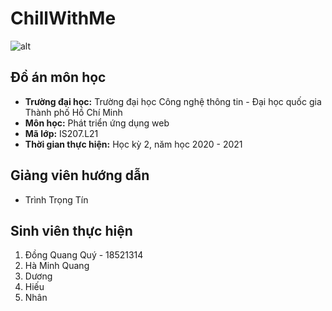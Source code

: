 # ChillWithMe

![alt](https://raw.githubusercontent.com/laravel/art/master/logo-lockup/5%20SVG/2%20CMYK/1%20Full%20Color/laravel-logolockup-cmyk-red.svg)

## Đồ án môn học

-   **Trường đại học:** Trường đại học Công nghệ thông tin - Đại học quốc gia Thành phố Hồ Chí Minh
-   **Môn học:** Phát triển ứng dụng web
-   **Mã lớp:** IS207.L21
-   **Thời gian thực hiện:** Học kỳ 2, năm học 2020 - 2021

## Giảng viên hướng dẫn

-   Trình Trọng Tín

## Sinh viên thực hiện

1. Đồng Quang Quý - 18521314
2. Hà Minh Quang
3. Dương
4. Hiếu
5. Nhân
